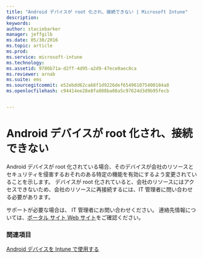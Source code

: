 ```yaml
---
title: "Android デバイスが root 化され、接続できない | Microsoft Intune"
description: 
keywords: 
author: staciebarker
manager: jeffgilb
ms.date: 05/30/2016
ms.topic: article
ms.prod: 
ms.service: microsoft-intune
ms.technology: 
ms.assetid: 9786b71a-d2ff-4d95-a2d9-47ece0aec8ca
ms.reviewer: arnab
ms.suite: ems
ms.sourcegitcommit: e52ebdd62ca68f1d9226def654961075400184a8
ms.openlocfilehash: c94414ee28e8fa808ba08a5c97624d3d9b95fecb


---
```



# Android デバイスが root 化され、接続できない

Android デバイスが root 化されている場合、そのデバイスが会社のリソースとセキュリティを侵害するおそれのある特定の機能を有効にするよう変更されていることを示します。 デバイスが root 化されていると、会社のリソースにはアクセスできないため、会社のリソースに再接続するには、IT 管理者に問い合わせる必要があります。

サポートが必要な場合は、 IT 管理者にお問い合わせください。 連絡先情報については、[ポータル サイト Web サイト](http://portal.manage.microsoft.com)をご確認ください。

### 関連項目
[Android デバイスを Intune で使用する](using-your-android-device-with-intune.md)


<!--HONumber=Jun16_HO4-->


